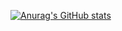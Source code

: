 [![Anurag's GitHub stats](https://github-readme-stats.vercel.app/api?username=jws-1)](https://github.com/anuraghazra/github-readme-stats)
